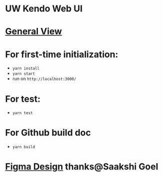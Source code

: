 # UW Kendo Web UI
# [General View](https://linni2017.github.io/uw-kendo-website/)
# For first-time initialization:
- `yarn install`
- `yarn start`
- run on `http://localhost:3000/`
# For test:
- `yarn test`
# For Github build doc
- `yarn build`
# [Figma Design](https://www.figma.com/file/Pk82TI8MmukIKFk7ICZ9H2/UW-Kendo?node-id=57%3A0) thanks@Saakshi Goel
